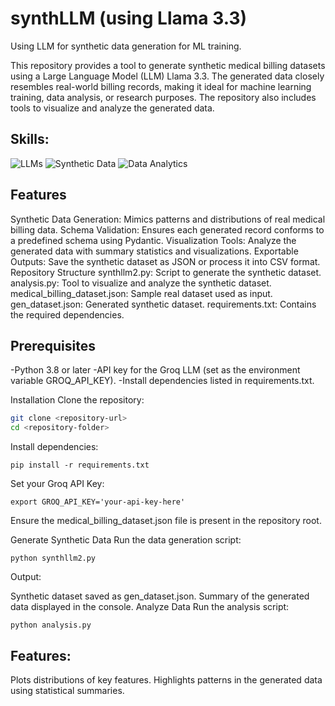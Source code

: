 # synthLLM (using Llama 3.3)
Using LLM for synthetic data generation for ML training.

This repository provides a tool to generate synthetic medical billing datasets using a Large Language Model (LLM) Llama 3.3. The generated data closely resembles real-world billing records, making it ideal for machine learning training, data analysis, or research purposes. The repository also includes tools to visualize and analyze the generated data.

## Skills:
<img src="https://img.shields.io/badge/LLMs-3776AB?style=flat-square&logo=ML&logoColor=white" alt="LLMs"> <img src="https://img.shields.io/badge/Synthetic Data Generation-3776AB?style=flat-square&logo=finetuning&logoColor=white" alt="Synthetic Data"> <img src="https://img.shields.io/badge/Data Analytics-3776AB?style=flat-square&logo=Data&logoColor=white" alt="Data Analytics">

## Features
Synthetic Data Generation: Mimics patterns and distributions of real medical billing data.
Schema Validation: Ensures each generated record conforms to a predefined schema using Pydantic.
Visualization Tools: Analyze the generated data with summary statistics and visualizations.
Exportable Outputs: Save the synthetic dataset as JSON or process it into CSV format.
Repository Structure
synthllm2.py: Script to generate the synthetic dataset.
analysis.py: Tool to visualize and analyze the synthetic dataset.
medical_billing_dataset.json: Sample real dataset used as input.
gen_dataset.json: Generated synthetic dataset.
requirements.txt: Contains the required dependencies.

## Prerequisites
-Python 3.8 or later
-API key for the Groq LLM (set as the environment variable GROQ_API_KEY).
-Install dependencies listed in requirements.txt.

Installation
Clone the repository:
```bash
git clone <repository-url>
cd <repository-folder>
```
Install dependencies:
```
pip install -r requirements.txt
```
Set your Groq API Key:
```
export GROQ_API_KEY='your-api-key-here'
```
Ensure the medical_billing_dataset.json file is present in the repository root.

Generate Synthetic Data
Run the data generation script:
```
python synthllm2.py
```
Output:

Synthetic dataset saved as gen_dataset.json.
Summary of the generated data displayed in the console.
Analyze Data
Run the analysis script:
```
python analysis.py
```
## Features:

Plots distributions of key features.
Highlights patterns in the generated data using statistical summaries.

